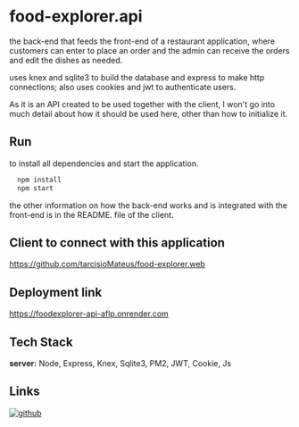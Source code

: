 # food-explorer.api

the back-end that feeds the front-end of a restaurant application, where customers can enter to place an order and the admin can receive the orders and edit the dishes as needed.

uses knex and sqlite3 to build the database and express to make http connections; also uses cookies and jwt to authenticate users.

As it is an API created to be used together with the client, I won't go into much detail about how it should be used here, other than how to initialize it.
## Run

to install all dependencies and start the application.
```bash
  npm install
  npm start
```

the other information on how the back-end works and is integrated with the front-end is in the README. file of the client.

## Client to connect with this application
https://github.com/tarcisioMateus/food-explorer.web

## Deployment link 
https://foodexplorer-api-aflp.onrender.com

## Tech Stack
**server:** Node, Express, Knex, Sqlite3, PM2, JWT, Cookie, Js

## Links
[![github](https://img.shields.io/badge/linkedin-0A66C2?style=for-the-badge&logo=linkedin&logoColor=white)](https://www.linkedin.com/in/tarcisiomateus)

